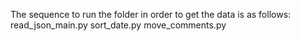 The sequence to run the folder in order to get the data is as follows:
read_json_main.py
sort_date.py
move_comments.py